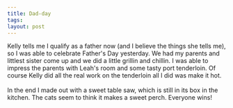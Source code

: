 ```yaml
---
title: Dad-day
tags: 
layout: post
---
```

Kelly tells me I qualify as a father now (and I believe the things she tells me), so I was able to celebrate Father's Day yesterday.  We had my parents and littlest sister come up and we did a little grillin and chillin.  I was able to impress the parents with Leah's room and some tasty port tenderloin.  Of course Kelly did all the real work on the tenderloin all I did was make it hot.<br /><br />In the end I made out with a sweet table saw, which is still in its box in the kitchen.  The cats seem to think it makes a sweet perch. Everyone wins!
